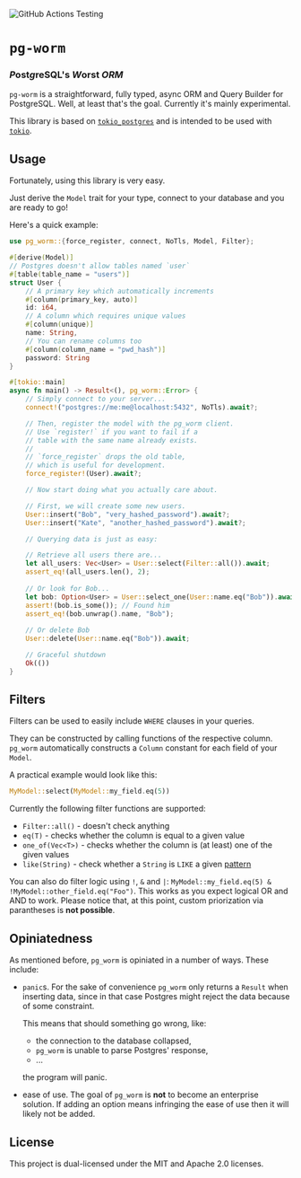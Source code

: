 ![GitHub Actions Testing](https://github.com/Einliterflasche/pg-worm/actions/workflows/rust.yml/badge.svg)

# `pg-worm`
### *P*ost*g*reSQL's *W*orst *ORM*
`pg-worm` is a straightforward, fully typed, async ORM and Query Builder for PostgreSQL.
Well, at least that's the goal. Currently it's mainly experimental.

This library is based on [`tokio_postgres`](https://docs.rs/tokio-postgres/0.7.8/tokio_postgres/index.html) 
and is intended to be used with [`tokio`](https://tokio.rs/).

## Usage
Fortunately, using this library is very easy.

Just derive the `Model` trait for your type, connect to your database 
and you are ready to go!

Here's a quick example: 

```rust
use pg_worm::{force_register, connect, NoTls, Model, Filter};

#[derive(Model)]
// Postgres doesn't allow tables named `user`
#[table(table_name = "users")]
struct User {
    // A primary key which automatically increments
    #[column(primary_key, auto)]
    id: i64,
    // A column which requires unique values
    #[column(unique)]
    name: String,
    // You can rename columns too
    #[column(column_name = "pwd_hash")]
    password: String
} 

#[tokio::main]
async fn main() -> Result<(), pg_worm::Error> {
    // Simply connect to your server...
    connect!("postgres://me:me@localhost:5432", NoTls).await?;

    // Then, register the model with the pg_worm client.
    // Use `register!` if you want to fail if a
    // table with the same name already exists.
    //
    // `force_register` drops the old table,
    // which is useful for development.
    force_register!(User).await?;

    // Now start doing what you actually care about.

    // First, we will create some new users.
    User::insert("Bob", "very_hashed_password").await?;
    User::insert("Kate", "another_hashed_password").await?;

    // Querying data is just as easy:

    // Retrieve all users there are...
    let all_users: Vec<User> = User::select(Filter::all()).await;     
    assert_eq!(all_users.len(), 2);
    
    // Or look for Bob...
    let bob: Option<User> = User::select_one(User::name.eq("Bob")).await;
    assert!(bob.is_some()); // Found him
    assert_eq!(bob.unwrap().name, "Bob");
    
    // Or delete Bob
    User::delete(User::name.eq("Bob")).await;

    // Graceful shutdown
    Ok(())
}
```

## Filters
Filters can be used to easily include `WHERE` clauses in your queries. 

They can be constructed by calling functions of the respective column. 
`pg_worm` automatically constructs a `Column` constant for each field 
of your `Model`. 

A practical example would look like this:

```rust
MyModel::select(MyModel::my_field.eq(5))
```

Currently the following filter functions are supported:

 * `Filter::all()` - doesn't check anything
 * `eq(T)` - checks whether the column is equal to a given value
 * `one_of(Vec<T>)` - checks whether the column is (at least) one of the given values
 * `like(String)` - check whether a `String` is `LIKE` a given [pattern](https://www.postgresql.org/docs/current/functions-matching.html)
 
You can also do filter logic using `!`, `&` and `|`: `MyModel::my_field.eq(5) & !MyModel::other_field.eq("Foo")`.
This works as you expect logical OR and AND to work.
Please notice that, at this point, custom priorization via parantheses 
is **not possible**.

## Opiniatedness
As mentioned before, `pg_worm` is opiniated in a number of ways. 
These include:

 * `panic`s. For the sake of convenience `pg_worm` only returns a  `Result` when 
   inserting data, since in that case Postgres might reject the data because of
   some constraint. 

   This means that should something go wrong, like:
    - the connection to the database collapsed,
    - `pg_worm` is unable to parse Postgres' response,
    - ...
   
   the program will panic.
 * ease of use. The goal of `pg_worm` is **not** to become an enterprise solution.
   If adding an option means infringing the ease of use then it will likely
   not be added.

## License
This project is dual-licensed under the MIT and Apache 2.0 licenses.
